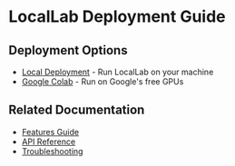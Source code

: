 # LocalLab Deployment Guide

## Deployment Options
- [Local Deployment](./local.md) - Run LocalLab on your machine
- [Google Colab](../colab/README.md) - Run on Google's free GPUs

## Related Documentation
- [Features Guide](../features/README.md)
- [API Reference](../guides/api.md)
- [Troubleshooting](../guides/troubleshooting.md)
